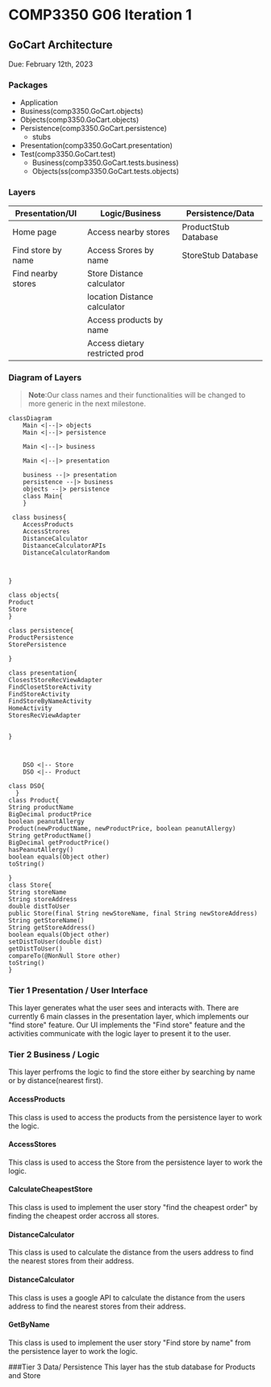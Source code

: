 # COMP3350 G06 Iteration 1
## GoCart Architecture
Due: February 12th, 2023

### Packages
* Application
* Business(comp3350.GoCart.objects)
* Objects(comp3350.GoCart.objects)
* Persistence(comp3350.GoCart.persistence)
    * stubs
* Presentation(comp3350.GoCart.presentation)
* Test(comp3350.GoCart.test)
	* Business(comp3350.GoCart.tests.business)
	* Objects(ss(comp3350.GoCart.tests.objects)

### Layers
| Presentation/UI     |      Logic/Business   	  	 |  Persistence/Data   |
|---------------------|--------------------------------|----------------------|
| Home page           | Access nearby stores	  	 | ProductStub Database |
| Find store by name  | Access Srores by name  	  	 | StoreStub Database   |
| Find nearby stores  | Store Distance calculator	 | 				|
| 			    | location Distance calculator   |                      |
| 			    | Access products by name		 |                      |
|                     | Access dietary restricted prod |                      |



### Diagram of Layers
> **Note**:Our class names and their functionalities will be changed to more generic in the next milestone.
```mermaid
classDiagram
    Main <|--|> objects
    Main <|--|> persistence 
	
    Main <|--|> business

    Main <|--|> presentation

    business --|> presentation
    persistence --|> business
    objects --|> persistence
    class Main{
    }

 class business{
	AccessProducts
	AccessStrores
	DistanceCalculator
	DistaanceCalculatorAPIs
	DistanceCalculatorRandom



}

class objects{
Product
Store
}

class persistence{
ProductPersistence
StorePersistence

}

class presentation{
ClosestStoreRecViewAdapter
FindClosetStoreActivity
FindStoreActivity
FindStoreByNameActivity
HomeActivity
StoresRecViewAdapter


}



    DSO <|-- Store
    DSO <|-- Product

class DSO{  
  }
class Product{
String productName
BigDecimal productPrice
boolean peanutAllergy
Product(newProductName, newProductPrice, boolean peanutAllergy)
String getProductName()
BigDecimal getProductPrice()
hasPeanutAllergy()
boolean equals(Object other)
toString()

}
class Store{
String storeName
String storeAddress
double distToUser
public Store(final String newStoreName, final String newStoreAddress)
String getStoreName()
String getStoreAddress()
boolean equals(Object other) 
setDistToUser(double dist)
getDistToUser()
compareTo(@NonNull Store other) 
toString()
}
```
### Tier 1 Presentation / User Interface

This layer generates what the user sees and interacts with. There are currently 6 main classes in the presentation layer, which implements our "find store"
feature. Our UI implements the "Find store" feature and the activities communicate with the logic layer to present it to the user.


### Tier 2 Business / Logic
This layer perfroms the logic to find the store either by searching by name or by distance(nearest first).

#### AccessProducts
This class is used to access the products from the persistence layer to work the logic.

#### AccessStores
This class is used to access the Store from the persistence layer to work the logic.

#### CalculateCheapestStore
This class is used to implement the user story "find the cheapest order" by finding the cheapest order accross all stores.

#### DistanceCalculator
This class is used to calculate the distance from the users address to find the nearest stores from their address.

#### DistanceCalculator
This class is uses a google API to calculate the distance from the users address to find the nearest stores from their address.

#### GetByName
This class is used to implement the user story "Find store by name" from the persistence  layer to work the logic.


###Tier 3 Data/ Persistence
This layer has the stub database for Products and Store

